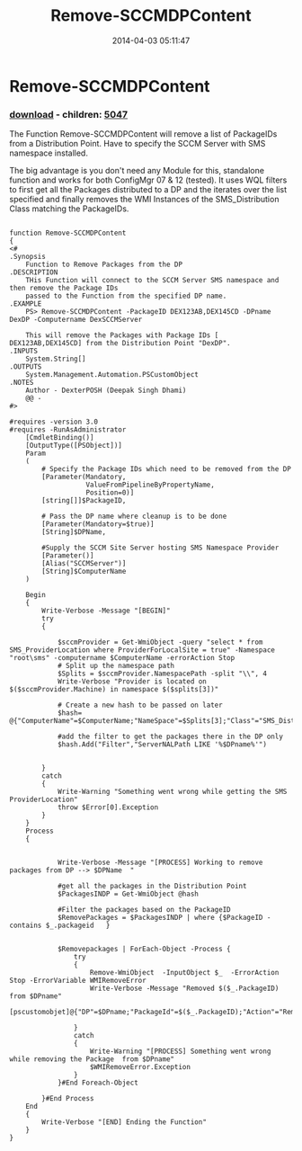 ﻿---
pid:            5046
poster:         DexterPOSH
title:          Remove-SCCMDPContent
date:           2014-04-03 05:11:47
format:         posh
parent:         0
parent:         0
children:       5047
---

# Remove-SCCMDPContent

### [download](5046.ps1) - children: [5047](5047.md)

The Function Remove-SCCMDPContent will remove a list of PackageIDs from a Distribution Point.
Have to specify the SCCM Server with SMS namespace installed.

The big advantage is you don't need any Module for this, standalone function and works for both ConfigMgr 07 & 12 (tested).
It uses WQL filters to first get all the Packages distributed to a DP and the iterates over the list specified and finally removes the WMI Instances of the SMS_Distribution Class matching the PackageIDs.

```posh

function Remove-SCCMDPContent
{
<#
.Synopsis
    Function to Remove Packages from the DP
.DESCRIPTION
    THis Function will connect to the SCCM Server SMS namespace and then remove the Package IDs
    passed to the Function from the specified DP name.
.EXAMPLE
    PS> Remove-SCCMDPContent -PackageID DEX123AB,DEX145CD -DPname DexDP -Computername DexSCCMServer  

    This will remove the Packages with Package IDs [ DEX123AB,DEX145CD] from the Distribution Point "DexDP".
.INPUTS
    System.String[]
.OUTPUTS
    System.Management.Automation.PSCustomObject
.NOTES
    Author - DexterPOSH (Deepak Singh Dhami)
	@@ - 
#>

#requires -version 3.0 
#requires -RunAsAdministrator
    [CmdletBinding()]
    [OutputType([PSObject])]
    Param
    (
        # Specify the Package IDs which need to be removed from the DP
        [Parameter(Mandatory,
                   ValueFromPipelineByPropertyName,
                   Position=0)]
        [string[]]$PackageID,

        # Pass the DP name where cleanup is to be done
        [Parameter(Mandatory=$true)]
        [String]$DPName,

        #Supply the SCCM Site Server hosting SMS Namespace Provider
        [Parameter()]
        [Alias("SCCMServer")]
        [String]$ComputerName
    )

    Begin
    {
        Write-Verbose -Message "[BEGIN]"
        try
        {
           
            $sccmProvider = Get-WmiObject -query "select * from SMS_ProviderLocation where ProviderForLocalSite = true" -Namespace "root\sms" -computername $ComputerName -errorAction Stop
            # Split up the namespace path
            $Splits = $sccmProvider.NamespacePath -split "\\", 4
            Write-Verbose "Provider is located on $($sccmProvider.Machine) in namespace $($splits[3])"
 
            # Create a new hash to be passed on later
            $hash= @{"ComputerName"=$ComputerName;"NameSpace"=$Splits[3];"Class"="SMS_DistributionPoint";"ErrorAction"="Stop"}
            
            #add the filter to get the packages there in the DP only
            $hash.Add("Filter","ServerNALPath LIKE '%$DPname%'")

            
        }
        catch
        {
            Write-Warning "Something went wrong while getting the SMS ProviderLocation"
            throw $Error[0].Exception
        }
    }
    Process
    {
        
            
            Write-Verbose -Message "[PROCESS] Working to remove packages from DP --> $DPName  "
            
            #get all the packages in the Distribution Point
            $PackagesINDP = Get-WmiObject @hash
            
            #Filter the packages based on the PackageID
            $RemovePackages = $PackagesINDP | where {$PackageID -contains $_.packageid   }
            
            
            $Removepackages | ForEach-Object -Process { 
                try 
                {
                    Remove-WmiObject  -InputObject $_  -ErrorAction Stop -ErrorVariable WMIRemoveError 
                    Write-Verbose -Message "Removed $($_.PackageID) from $DPname"
                    [pscustomobjet]@{"DP"=$DPname;"PackageId"=$($_.PackageID);"Action"="Removed"}
                                                                 
                }
                catch
                {
                    Write-Warning "[PROCESS] Something went wrong while removing the Package  from $DPname"
                    $WMIRemoveError.Exception
                }
            }#End Foreach-Object
            
        }#End Process
    End
    {
        Write-Verbose "[END] Ending the Function"
    }
}
```
